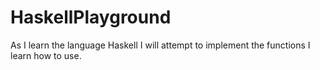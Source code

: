 # HaskellPlayground
As I learn the language Haskell I will attempt to implement the functions I learn how to use.
